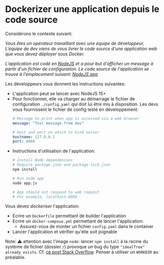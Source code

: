 # Dockerizer une application depuis le code source

Considérons le contexte suivant:

_Vous êtes un opérateur travaillant avec une équipe de développeur. L'équipe de dev viens de vous livrer le code source d'une application web que vous devez déployer sous Docker._

_L'application est codé en [NodeJS](https://nodejs.org/en/) et a pour but d'afficher un message à partir d'un fichier de configuration. Le code source de l'application se trouve à l'emplacement suivant: [NodeJS app](https://github.com/PierreBeucher/example-voting-app/tree/master/resources/nodejs-sample)_

Les développeurs vous donnent les instructions suivantes:

- L'application peut se lancer avec NodeJS 15+
- Pour fonctionner, elle va charger au démarrage le fichier de configuration `./config.yaml` qui doit lui être mis à disposition. Les devs vous fournissent le fichier de config testé en développement:
  ```yaml
  # Message to print when app is accessed via a web browser
  message: "Test message from dev"

  # Host and port on which to bind server
  hostname: 127.0.0.1
  port: 8080
  ```
- Instructions d'utilisation de l'application:
  ```sh
  # Install Node dependencies
  # Require package.json and package-lock.json
  npm install

  # Run node app
  node app.js

  # App should not respond to web request
  # For example, localhost:8080
  ```

Vous devez _dockeriser_ l'application:

- Ecrire un `Dockerfile` permettant de builder l'application
- Ecrire un `docker-compose.yml` permettant de lancer l'application:
  - Assurez-vous de monter un fichier `config.yaml` dans le container
- Lancer l'application et vérifier qu'elle soit joignable

Note: ⚠️ attention avec l'image `node`: lancer `npm install` à la racine du système de fichier (dossier `/`) provoque un bug du type `"idealTree" already exists`. Cf. [ce post Stack Overflow](https://stackoverflow.com/questions/57534295/npm-err-tracker-idealtree-already-exists-while-creating-the-docker-image-for). Penser à utiliser un `WORKDIR` au préalable. 
